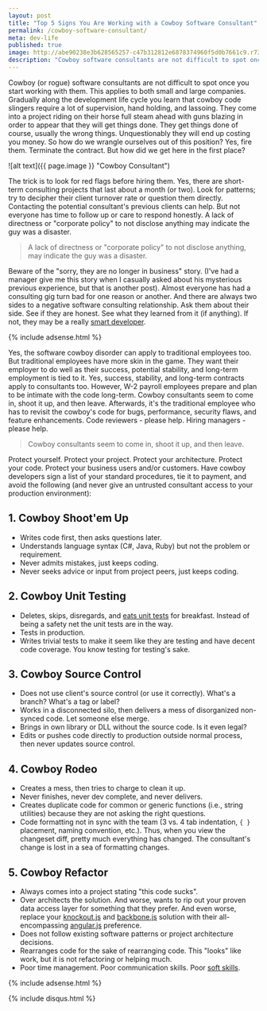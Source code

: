 ```yaml
---
layout: post
title: "Top 5 Signs You Are Working with a Cowboy Software Consultant"
permalink: /cowboy-software-consultant/
meta: dev-life
published: true
image: http://abe90238e3b628565257-c47b312812e6878374960f5d0b7661c9.r73.cf1.rackcdn.com/cowboy-consultant.jpg
description: "Cowboy software consultants are not difficult to spot once you start working with them.  Gradually along the development life cycle, you learn that cowboy code slingers require a lot of supervision, hand holding, and lassoing."
---
```

Cowboy (or rogue) software consultants are not difficult to spot once you start working with them.  This applies to both small and large companies.  Gradually along the development life cycle you learn that cowboy code slingers require a lot of supervision, hand holding, and lassoing.  They come into a project riding on their horse full steam ahead with guns blazing in order to appear that they will get things done.  They get things done of course, usually the wrong things.  Unquestionably they will end up costing you money.  So how do we wrangle ourselves out of this position?  Yes, fire them.  Terminate the contract.  But how did we get here in the first place?

![alt text]({{ page.image }} "Cowboy Consultant")

The trick is to look for red flags before hiring them.  Yes, there are short-term consulting projects that last about a month (or two).  Look for patterns; try to decipher their client turnover rate or question them directly.  Contacting the potential consultant's previous clients can help.  But not everyone has time to follow up or care to respond honestly.  A lack of directness or "corporate policy" to not disclose anything may indicate the guy was a disaster.

> A lack of directness or "corporate policy" to not disclose anything, may indicate the guy was a disaster.

Beware of the "sorry, they are no longer in business" story.  (I've had a manager give me this story when I casually asked about his mysterious previous experience, but that is another post).  Almost everyone has had a consulting gig turn bad for one reason or another.  And there are always two sides to a negative software consulting relationship.  Ask them about their side.  See if they are honest.  See what they learned from it (if anything).  If not, they may be a really [smart developer](/smartest-guy-in-the-room-not-the-best-developer/).

{% include adsense.html %}

Yes, the software cowboy disorder can apply to traditional employees too.  But traditional employees have more skin in the game.  They want their employer to do well as their success, potential stability, and long-term employment is tied to it.  Yes, success, stability, and long-term contracts apply to consultants too.  However, W-2 payroll employees prepare and plan to be intimate with the code long-term.  Cowboy consultants seem to come in, shoot it up, and then leave.  Afterwards, it's the traditional employee who has to revisit the cowboy's code for bugs, performance, security flaws, and feature enhancements.  Code reviewers - please help.  Hiring managers - please help.

> Cowboy consultants seem to come in, shoot it up, and then leave. 

Protect yourself.  Protect your project.  Protect your architecture.  Protect your code.  Protect your business users and/or customers.  Have cowboy developers sign a list of your standard procedures, tie it to payment, and avoid the following (and never give an untrusted consultant access to your production environment):

## 1. Cowboy Shoot'em Up
 * Writes code first, then asks questions later.
 * Understands language syntax (C#, Java, Ruby) but not the problem or requirement.
 * Never admits mistakes, just keeps coding.
 * Never seeks advice or input from project peers, just keeps coding.

## 2. Cowboy Unit Testing
 * Deletes, skips, disregards, and [eats unit tests](/consultants-ate-my-unit-tests/) for breakfast.  Instead of being a safety net the unit tests are in the way.
 * Tests in production.
 * Writes trivial tests to make it seem like they are testing and have decent code coverage.  You know testing for testing's sake.

## 3. Cowboy Source Control
 * Does not use client's source control (or use it correctly).  What's a branch?  What's a tag or label?
 * Works in a disconnected silo, then delivers a mess of disorganized non-synced code.  Let someone else merge.
 * Brings in own library or DLL without the source code.  Is it even legal?
 * Edits or pushes code directly to production outside normal process, then never updates source control.

## 4. Cowboy Rodeo
 * Creates a mess, then tries to charge to clean it up.
 * Never finishes, never dev complete, and never delivers.
 * Creates duplicate code for common or generic functions (i.e., string utilities) because they are not asking the right questions. 
 * Code formatting not in sync with the team (3 vs. 4 tab indentation, `{ }` placement, naming convention, etc.).  Thus, when you view the changeset diff, pretty much everything has changed.  The consultant's change is lost in a sea of formatting changes.

## 5. Cowboy Refactor
 * Always comes into a project stating "this code sucks".
 * Over architects the solution.  And worse, wants to rip out your proven data access layer for something that they prefer.  And even worse, replace your [knockout.js](http://knockoutjs.com/) and [backbone.js](http://backbonejs.org/) solution with their all-encompassing [angular.js](https://angularjs.org/) preference.
 * Does not follow existing software patterns or project architecture decisions.
 * Rearranges code for the sake of rearranging code.  This "looks" like work, but it is not refactoring or helping much.
 * Poor time management.  Poor communication skills.  Poor [soft skills](/soft-skills/).

{% include adsense.html %}

{% include disqus.html %}
